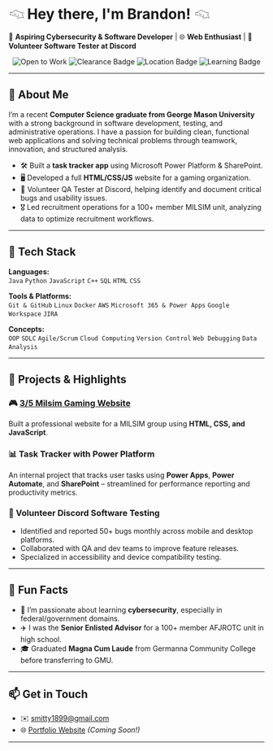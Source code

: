 # <img src="https://github.com/FuzzFuzzFuzz/FuzzFuzzFuzz/blob/main/bongo.gif" width="30"> Hey there, I'm Brandon! <img src="https://github.com/FuzzFuzzFuzz/FuzzFuzzFuzz/blob/main/bongo.gif" width="30">

🎯 **Aspiring Cybersecurity & Software Developer** | 🌐 **Web Enthusiast** | 🧪 **Volunteer Software Tester at Discord**  

<p align="center">
  <img src="https://img.shields.io/badge/Open%20to-Work-%2300b894?style=for-the-badge&logo=freelancer&logoColor=white" alt="Open to Work" />
  <img src="https://img.shields.io/badge/Security%20Clearance-Eligible%20up%20to%20TS%2FSCI%20%2B%20Poly-%23e84393?style=for-the-badge&logo=trustpilot&logoColor=white" alt="Clearance Badge" />
  <img src="https://img.shields.io/badge/Based%20in-Alexandria,%20VA-%232c3e50?style=for-the-badge&logo=homeadvisor&logoColor=white" alt="Location Badge" />
  <img src="https://img.shields.io/badge/Currently%20Learning-Power%20Platform-%237d5fff?style=for-the-badge&logo=microsoft&logoColor=white" alt="Learning Badge" />
</p>

---

## 🧭 About Me

I’m a recent **Computer Science graduate from George Mason University** with a strong background in software development, testing, and administrative operations. I have a passion for building clean, functional web applications and solving technical problems through teamwork, innovation, and structured analysis.

- 🛠️ Built a **task tracker app** using Microsoft Power Platform & SharePoint.
- 🖥️ Developed a full **HTML/CSS/JS** website for a gaming organization.
- 🐞 Volunteer QA Tester at Discord, helping identify and document critical bugs and usability issues.
- 🎖️ Led recruitment operations for a 100+ member MILSIM unit, analyzing data to optimize recruitment workflows.

---

## 🧰 Tech Stack

**Languages:**  
`Java` `Python` `JavaScript` `C++` `SQL` `HTML` `CSS`

**Tools & Platforms:**  
`Git & GitHub` `Linux` `Docker` `AWS` `Microsoft 365 & Power Apps` `Google Workspace` `JIRA`

**Concepts:**  
`OOP` `SDLC` `Agile/Scrum` `Cloud Computing` `Version Control` `Web Debugging` `Data Analysis`

---

## 🚀 Projects & Highlights

### 🎮 [3/5 Milsim Gaming Website](https://websheb.netlify.app/)
Built a professional website for a MILSIM group using **HTML, CSS, and JavaScript**.

### 📊 Task Tracker with Power Platform
An internal project that tracks user tasks using **Power Apps**, **Power Automate**, and **SharePoint** – streamlined for performance reporting and productivity metrics.

### 🐞 Volunteer Discord Software Testing
- Identified and reported 50+ bugs monthly across mobile and desktop platforms.
- Collaborated with QA and dev teams to improve feature releases.
- Specialized in accessibility and device compatibility testing.

---

## 🧠 Fun Facts

- 💬 I’m passionate about learning **cybersecurity**, especially in federal/government domains.
- ✈️ I was the **Senior Enlisted Advisor** for a 100+ member AFJROTC unit in high school.
- 🎓 Graduated **Magna Cum Laude** from Germanna Community College before transferring to GMU.

---

## 📫 Get in Touch

- ✉️ [smitty1899@gmail.com](mailto:smitty1899@gmail.com)
- 🌐 [Portfolio Website](#) *(Coming Soon!)*

---
